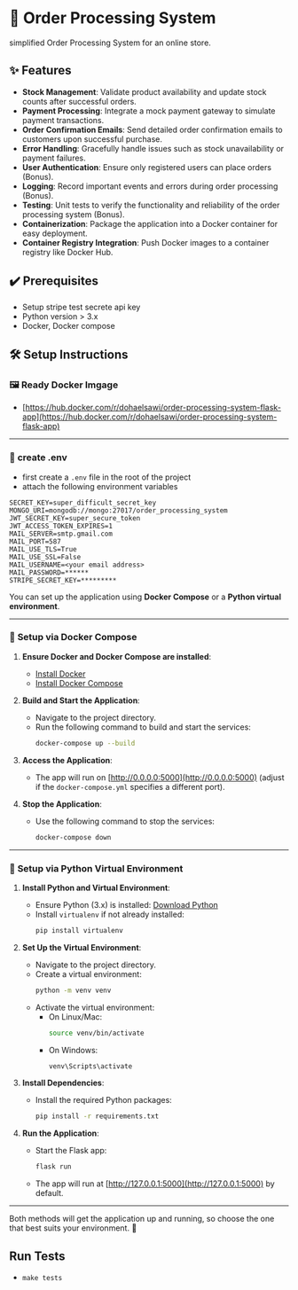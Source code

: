 # :shopping_cart: Order Processing System
simplified Order Processing System for an online store.

## :sparkles: Features

- **Stock Management**: Validate product availability and update stock counts after successful orders.
- **Payment Processing**: Integrate a mock payment gateway to simulate payment transactions.
- **Order Confirmation Emails**: Send detailed order confirmation emails to customers upon successful purchase.
- **Error Handling**: Gracefully handle issues such as stock unavailability or payment failures.
- **User Authentication**: Ensure only registered users can place orders (Bonus).
- **Logging**: Record important events and errors during order processing (Bonus).
- **Testing**: Unit tests to verify the functionality and reliability of the order processing system (Bonus).
- **Containerization**: Package the application into a Docker container for easy deployment.
- **Container Registry Integration**: Push Docker images to a container registry like Docker Hub.

## ✔️ Prerequisites
- Setup stripe test secrete api key 
- Python version > 3.x
- Docker, Docker compose 
## :hammer_and_wrench: Setup Instructions

### :framed_picture: Ready Docker Imgage
- [https://hub.docker.com/r/dohaelsawi/order-processing-system-flask-app](https://hub.docker.com/r/dohaelsawi/order-processing-system-flask-app)

---
### :seedling: **create .env**
- first create a `.env` file in the root of the project
- attach the following environment variables
```
SECRET_KEY=super_difficult_secret_key
MONGO_URI=mongodb://mongo:27017/order_processing_system
JWT_SECRET_KEY=super_secure_token
JWT_ACCESS_TOKEN_EXPIRES=1
MAIL_SERVER=smtp.gmail.com
MAIL_PORT=587
MAIL_USE_TLS=True
MAIL_USE_SSL=False
MAIL_USERNAME=<your email address>
MAIL_PASSWORD=******
STRIPE_SECRET_KEY=*********
```
You can set up the application using **Docker Compose** or a **Python virtual environment**.

---

### :whale: **Setup via Docker Compose**
1. **Ensure Docker and Docker Compose are installed**:
   - [Install Docker](https://docs.docker.com/get-docker/)
   - [Install Docker Compose](https://docs.docker.com/compose/install/)

2. **Build and Start the Application**:
   - Navigate to the project directory.
   - Run the following command to build and start the services:
     ```bash
     docker-compose up --build
     ```

3. **Access the Application**:
   - The app will run on [http://0.0.0.0:5000](http://0.0.0.0:5000) (adjust if the `docker-compose.yml` specifies a different port).

4. **Stop the Application**:
   - Use the following command to stop the services:
     ```bash
     docker-compose down
     ```

---

### :snake: **Setup via Python Virtual Environment**
1. **Install Python and Virtual Environment**:
   - Ensure Python (3.x) is installed: [Download Python](https://www.python.org/downloads/)
   - Install `virtualenv` if not already installed:
     ```bash
     pip install virtualenv
     ```

2. **Set Up the Virtual Environment**:
   - Navigate to the project directory.
   - Create a virtual environment:
     ```bash
     python -m venv venv
     ```
   - Activate the virtual environment:
     - On Linux/Mac:
       ```bash
       source venv/bin/activate
       ```
     - On Windows:
       ```bash
       venv\Scripts\activate
       ```

3. **Install Dependencies**:
   - Install the required Python packages:
     ```bash
     pip install -r requirements.txt
     ```

  
4. **Run the Application**:
   - Start the Flask app:
     ```bash
     flask run
     ```
   - The app will run at [http://127.0.0.1:5000](http://127.0.0.1:5000) by default.

---


Both methods will get the application up and running, so choose the one that best suits your environment. :tada:


## Run Tests
- `make tests`
